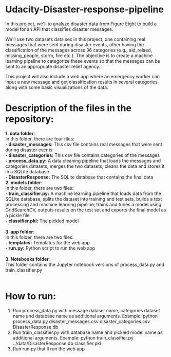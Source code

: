 # Udacity-Disaster-response-pipeline
In this project, we'll to analyze disaster data from Figure Eight to build a model for an API that classifies disaster messages.

We'll use two datasets data ses in this project, one containing real messages that were sent during disaster events, other having the classification of the messages across 36 categories (e.g., aid_relaed, missing_people, storm, fire etc.). The objective is to create a machine learning pipeline to categorize these events so that the messages can be sent to an appropriate disaster relief agency.

This project will also include a web app where an emergency worker can input a new message and get classification results in several categories along with some basic visualizations of the data. <br/>

# Description of the files in the repository: <br/>
**1. data folder**: <br/>
In this folder, there are four files: <br/>
**- disaster_messages:** This csv file contains real messages that were sent during disaster events <br/>
**- disaster_categories:** This csv file contains categories of the messages <br/>
**- process_data.py:**  A data cleaning pipeline that loads the messages and categories datasets, merges the two datasets, cleans the data and stores it in a SQLite database <br/>
**- DisasterResponse:** The SQLite database that contains the final data
<br/>
**2. models folder**: <br/>
In this folder, there are two files: <br/>
**- train_classifier.py:**  A machine learning pipeline that loads data from the SQLite database, splits the dataset into training and test sets, builds a text processing and machine learning pipeline, trains and tunes a model using GridSearchCV, outputs results on the test set and exports the final model as a pickle file <br/>
**- classifier.pkl:** The pickled model <br/>
<br/>
**3. app folder**: <br/>
In this folder, there are two files: <br/>
**- templates:**  Templates for the web app <br/>
**- run.py:** Python script to run the web app <br/>
<br/>
**3. Notebooks folder**: <br/>
This folder contains the Jupyter notebook versions of process_data.py and train_classifier.py <br/>
<br/>

# How to run: <br/>
1. Run process_data.py with message dataset name, categories dataset name and database name as additional arguments.
Example: python process_data.py disaster_messages.csv disaster_categories.csv DisasterResponse.db
2. Run train_classifier.py with database name and pickled model name as additional arguments.
Example: python train_classifier.py ../data/DisasterResponse.db classifier.pkl
3. Run run.py that'll run the web app
